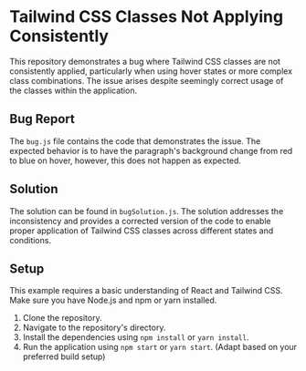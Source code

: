 # Tailwind CSS Classes Not Applying Consistently

This repository demonstrates a bug where Tailwind CSS classes are not consistently applied, particularly when using hover states or more complex class combinations.  The issue arises despite seemingly correct usage of the classes within the application.

## Bug Report

The `bug.js` file contains the code that demonstrates the issue.  The expected behavior is to have the paragraph's background change from red to blue on hover, however, this does not happen as expected.

## Solution

The solution can be found in `bugSolution.js`.  The solution addresses the inconsistency and provides a corrected version of the code to enable proper application of Tailwind CSS classes across different states and conditions.

## Setup

This example requires a basic understanding of React and Tailwind CSS. Make sure you have Node.js and npm or yarn installed.

1. Clone the repository.
2. Navigate to the repository's directory.
3. Install the dependencies using `npm install` or `yarn install`.
4. Run the application using `npm start` or `yarn start`. (Adapt based on your preferred build setup)
